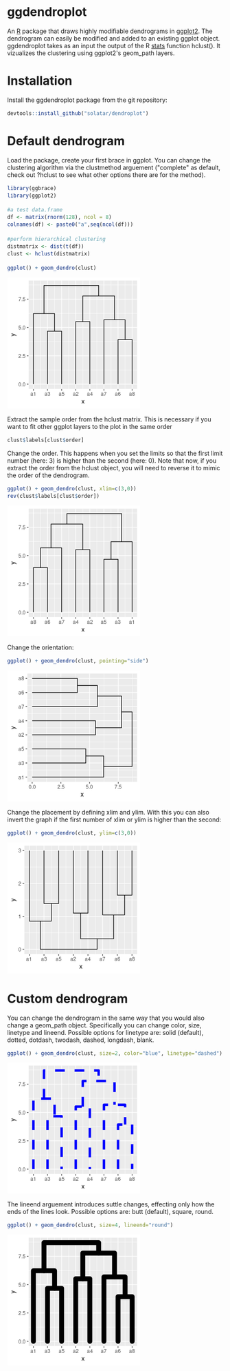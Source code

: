 # ggdendroplot
An [R](https://www.r-project.org) package that draws highly modifiable dendrograms in [ggplot2](https://ggplot2.tidyverse.org/). The dendrogram can easily be modified and added to an existing ggplot object. ggdendroplot takes as an input the output of the R [stats](https://stat.ethz.ch/R-manual/R-devel/library/stats/html/stats-package.html) function hclust(). It vizualizes the clustering using ggplot2's geom_path layers.

# Installation
Install the ggdendroplot package from the git repository:
``` r
devtools::install_github("solatar/dendroplot")
```

# Default dendrogram
Load the package, create your first brace in ggplot. You can change the clustering algorithm via the clustmethod arguement ("complete" as default, check out ?hclust to see what other options there are for the method).
``` r
library(ggbrace)
library(ggplot2)

#a test data.frame
df <- matrix(rnorm(128), ncol = 8)
colnames(df) <- paste0("a",seq(ncol(df)))

#perform hierarchical clustering
distmatrix <- dist(t(df))
clust <- hclust(distmatrix)

ggplot() + geom_dendro(clust)
```
<img src="readme_files/dendro_down.png"/>

Extract the sample order from the hclust matrix. This is necessary if you want to fit other ggplot layers to the plot in the same order
``` r
clust$labels[clust$order]
```

Change the order. This happens when you set the limits so that the first limit number (here: 3) is higher than the second (here: 0). Note that now, if you extract the order from the hclust object, you will need to reverse it to mimic the order of the dendrogram.
``` r
ggplot() + geom_dendro(clust, xlim=c(3,0))
rev(clust$labels[clust$order])
```
<img src="readme_files/dendro_down_flipped.png"/>

Change the orientation:
``` r
ggplot() + geom_dendro(clust, pointing="side")
```
<img src="readme_files/dendro_left.png"/>

Change the placement by defining xlim and ylim. With this you can also invert the graph if the first number of xlim or ylim is higher than the second:
``` r
ggplot() + geom_dendro(clust, ylim=c(3,0))
```
<img src="readme_files/dendro_up.png"/>

# Custom dendrogram
You can change the dendrogram in the same way that you would also change a geom_path object. Specifically you can change color, size, linetype and lineend. 
Possible options for linetype are: solid (default), dotted, dotdash, twodash, dashed, longdash, blank.
``` r
ggplot() + geom_dendro(clust, size=2, color="blue", linetype="dashed")
```
<img src="readme_files/dendro_custom.png"/>

The lineend arguement introduces suttle changes, effecting only how the ends of the lines look.
Possible options are: butt (default), square, round.
``` r
ggplot() + geom_dendro(clust, size=4, lineend="round")
```
<img src="readme_files/dendro_custom2.png"/>
